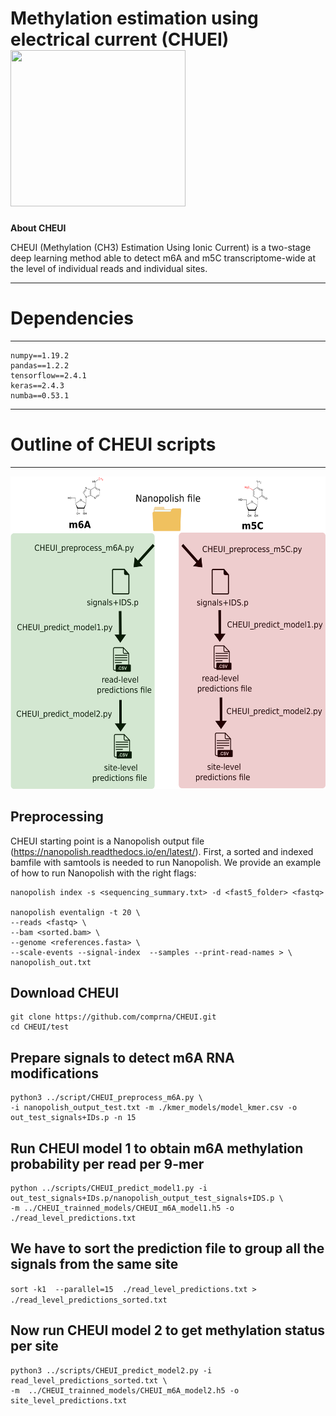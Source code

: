 # Methylation estimation using electrical current (CHUEI) <img src="https://github.com/comprna/CHEUI/blob/master/misc/CHEUI_logo.png" width="280" height="250">


**About CHEUI**

CHEUI (Methylation (CH3) Estimation Using Ionic Current) is a two-stage deep learning method able to detect m6A and m5C transcriptome-wide at the level of individual reads and individual sites. 


------------------------------------------
# Dependencies
------------------------------------------
```
numpy==1.19.2
pandas==1.2.2
tensorflow==2.4.1
keras==2.4.3
numba==0.53.1
```

------------------------------------------
# Outline of CHEUI scripts 
------------------------------------------
 <img src="https://github.com/comprna/CHEUI/blob/master/misc/pipeline_CHEUI_github.png" width="560" height="500">

## Preprocessing

CHEUI starting point is a Nanopolish output file (https://nanopolish.readthedocs.io/en/latest/).
First, a sorted and indexed bamfile with samtools is needed to run Nanopolish. 
We provide an example of how to run Nanopolish with the right flags:  

```
nanopolish index -s <sequencing_summary.txt> -d <fast5_folder> <fastq>

nanopolish eventalign -t 20 \
--reads <fastq> \
--bam <sorted.bam> \
--genome <references.fasta> \
--scale-events --signal-index  --samples --print-read-names > \
nanopolish_out.txt
```
## Download CHEUI
```
git clone https://github.com/comprna/CHEUI.git
cd CHEUI/test
```

## Prepare signals to detect m6A RNA modifications
```
python3 ../script/CHEUI_preprocess_m6A.py \
-i nanopolish_output_test.txt -m ./kmer_models/model_kmer.csv -o out_test_signals+IDs.p -n 15
```

## Run CHEUI model 1 to obtain m6A methylation probability per read per 9-mer
```
python ../scripts/CHEUI_predict_model1.py -i out_test_signals+IDs.p/nanopolish_output_test_signals+IDS.p \
-m ../CHEUI_trainned_models/CHEUI_m6A_model1.h5 -o ./read_level_predictions.txt
```

## We have to sort the prediction file to group all the signals from the same site
```sort -k1  --parallel=15  ./read_level_predictions.txt > ./read_level_predictions_sorted.txt```

## Now run CHEUI model 2 to get methylation status per site
```
python3 ../scripts/CHEUI_predict_model2.py -i read_level_predictions_sorted.txt \
-m  ../CHEUI_trainned_models/CHEUI_m6A_model2.h5 -o site_level_predictions.txt
```







